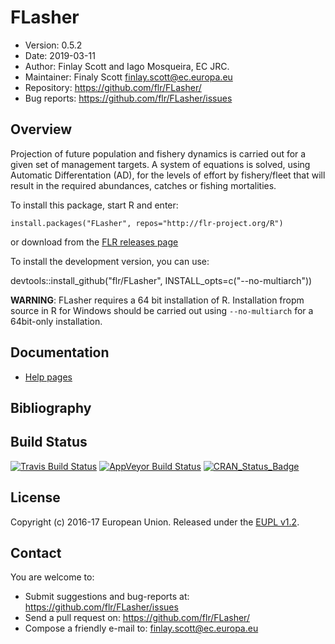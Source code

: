# FLasher
- Version: 0.5.2
- Date: 2019-03-11
- Author: Finlay Scott and Iago Mosqueira, EC JRC.
- Maintainer: Finaly Scott <finlay.scott@ec.europa.eu>
- Repository: <https://github.com/flr/FLasher/>
- Bug reports: <https://github.com/flr/FLasher/issues>

## Overview

Projection of future population and fishery dynamics is carried out for a given set of management targets. A system of equations is solved, using Automatic Differentation (AD), for the levels of effort by fishery/fleet that will result in the required abundances, catches or fishing mortalities.

To install this package, start R and enter:

	install.packages("FLasher", repos="http://flr-project.org/R")

or download from the [FLR releases page](https://github.com/flr/FLR/releases/latest)

To install the development version, you can use:

  devtools::install_github("flr/FLasher", INSTALL_opts=c("--no-multiarch"))

**WARNING**: FLasher requires a 64 bit installation of R. Installation fropm source in R for Windows should be carried out using `--no-multiarch` for a 64bit-only installation.

## Documentation
- [Help pages](http://flr-project.org/FLasher)

## Bibliography

## Build Status
[![Travis Build Status](https://travis-ci.org/flr/FLasher.svg?branch=master)](https://travis-ci.org/flr/FLasher)
[![AppVeyor Build Status](https://ci.appveyor.com/api/projects/status/github/flr/FLasher?branch=master&svg=true)](https://ci.appveyor.com/project/flr/FLasher)
[![CRAN_Status_Badge](http://www.r-pkg.org/badges/version/FLasher)](https://cran.r-project.org/package=FLasher)

## License
Copyright (c) 2016-17 European Union. Released under the [EUPL v1.2](https://eupl.eu/1.2/en/).

## Contact
You are welcome to:

- Submit suggestions and bug-reports at: <https://github.com/flr/FLasher/issues>
- Send a pull request on: <https://github.com/flr/FLasher/>
- Compose a friendly e-mail to: <finlay.scott@ec.europa.eu>
